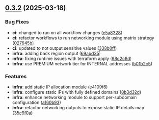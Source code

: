 ## [0.3.2](https://github.com/jolfr/data-project-example/compare/v0.3.1...v0.3.2) (2025-03-18)


### Bug Fixes

* **ci:** changed to run on all workflow changes ([e5a8328](https://github.com/jolfr/data-project-example/commit/e5a8328a0a4d983977638919f3e7fa53b6d94690))
* **ci:** refactor workflows to run networking module using matrix strategy ([027945b](https://github.com/jolfr/data-project-example/commit/027945b9d3c926cdbbc4f3d2d1bb4fa1f3d274e9))
* **ci:** updated to not output sensitive values ([338b0ff](https://github.com/jolfr/data-project-example/commit/338b0ff29435face95e33a049d1c00a56b65b207))
* **infra:** adding back region output ([69abd35](https://github.com/jolfr/data-project-example/commit/69abd358a0948917634c35b2523c5a8d33b73f9f))
* **infra:** fixing runtime issues with terraform apply ([68c2c8d](https://github.com/jolfr/data-project-example/commit/68c2c8da6919bfc335ff56a4f42229558bc301cc))
* **infra:** use PREMIUM network tier for INTERNAL addresses ([b01b2c5](https://github.com/jolfr/data-project-example/commit/b01b2c55dc48c632b1e55156550db7cb7da292a9))


### Features

* **infra:** add static IP allocation module ([e4109f6](https://github.com/jolfr/data-project-example/commit/e4109f62934407364c2925da444ee81085e2ec9e))
* **infra:** configure static IPs with fully defined domains ([8b3d32d](https://github.com/jolfr/data-project-example/commit/8b3d32d82c0c4e66871ddd384d906c585f3bc6db))
* **infra:** enhance networking module to support per-subdomain configuration ([a160b93](https://github.com/jolfr/data-project-example/commit/a160b933cee0add0dc050ab2985d0f7da03e53fc))
* **infra:** refactor networking outputs to expose static IP details map ([35c9f0a](https://github.com/jolfr/data-project-example/commit/35c9f0ab15139703e5bed0847ef5c60750e09eac))



